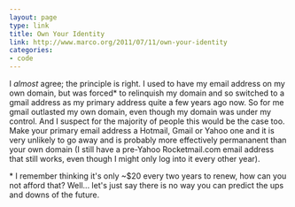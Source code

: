 ```yaml
---
layout: page
type: link
title: Own Your Identity
link: http://www.marco.org/2011/07/11/own-your-identity
categories: 
- code
---
```

I _almost_ agree; the principle is right. I used to have my email address on my own domain, but was forced\* to relinquish my domain and so switched to a gmail address as my primary address quite a few years ago now. So for me gmail outlasted my own domain, even though my domain was under my control. And I suspect for the majority of people this would be the case too. Make your primary email address a Hotmail, Gmail or Yahoo one and it is very unlikely to go away and is probably more effectively permananent than your own domain (I still have a pre-Yahoo Rocketmail.com email address that still works, even though I might only log into it every other year). 

\* I remember thinking it's only ~$20 every two years to renew, how can you not afford that? Well... let's just say there is no way you can predict the ups and downs of the future.
